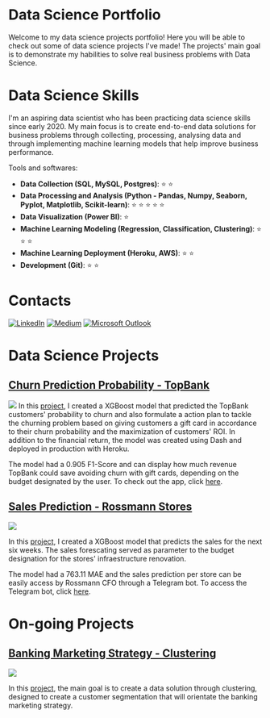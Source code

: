 # Data Science Portfolio

Welcome to my data science projects portfolio!
Here you will be able to check out some of data science projects I've made!
The projects' main goal is to demonstrate my habilities to solve real business problems with Data Science.

# Data Science Skills
I'm an aspiring data scientist who has been practicing data science skills since early 2020. My main focus is to create end-to-end data solutions for business problems through collecting, processing, analysing data and through implementing machine learning models that help improve business performance.

Tools and softwares:
* **Data Collection (SQL, MySQL, Postgres)**: :star: :star:
* **Data Processing and Analysis (Python - Pandas, Numpy, Seaborn, Pyplot, Matplotlib, Scikit-learn)**: :star: :star: :star: :star: :star: 
* **Data Visualization (Power BI)**: :star:
* **Machine Learning Modeling (Regression, Classification, Clustering)**: :star: :star: :star:
* **Machine Learning Deployment (Heroku, AWS)**: :star: :star:
* **Development (Git)**: :star: :star:

# Contacts
[<img alt="LinkedIn" src="https://img.shields.io/badge/LinkedIn-0077B5?style=for-the-badge&logo=linkedin&logoColor=white"/>](https://www.linkedin.com/in/joao-pedro-vazquez/) 
[<img alt="Medium" src="https://img.shields.io/badge/Medium-12100E?style=for-the-badge&logo=medium&logoColor=white"/>](https://jpvazquez.medium.com/)
[<img alt="Microsoft Outlook" src="https://img.shields.io/badge/Microsoft_Outlook-0078D4?style=for-the-badge&logo=microsoft-outlook&logoColor=white"/>](jpvazquezz@hotmail.com)

# Data Science Projects
## [Churn Prediction Probability - TopBank](https://github.com/jpvazquezz/churn-prediction-topbank)
![](https://www.milldesk.com.br/wp-content/uploads/2019/09/customer-churn-milldesk-1024x513.jpeg)
In this [project](https://github.com/jpvazquezz/churn-prediction-topbank), I created a XGBoost model that predicted the TopBank customers' probability to churn and also formulate a action plan to tackle the churning problem based on giving customers a gift card in accordance to their churn probability and the maximization of customers' ROI. In addition to the financial return, the model was created using Dash and deployed in production with Heroku.

The model had a 0.905 F1-Score and can display how much revenue TopBank could save avoiding churn with gift cards, depending on the budget designated by the user. To check out the app, click [here](https://churn-prediction-topbank.herokuapp.com/).

## [Sales Prediction - Rossmann Stores](https://github.com/jpvazquezz/sales_prediction_rossmann)
![](https://camo.githubusercontent.com/84eb49a4951c798927afa2632be66644947e115352eca2cc8d0a474d838e4cf1/68747470733a2f2f7777772e6378746f6461792e636f6d2f77702d636f6e74656e742f75706c6f6164732f323032312f30362f53616c65732d466f726563617374696e672d31323830783732302e6a7067)

In this [project](https://github.com/jpvazquezz/sales_prediction_rossmann), I created a XGBoost model that predicts the sales for the next six weeks. The sales forescating served as parameter to the budget designation for the stores' infraestructure renovation. 

The model had a 763.11 MAE and the sales prediction per store can be easily access by Rossmann CFO through a Telegram bot. To access the Telegram bot, click [here](https://t.me/rossamann_salesprediction_bot).

# On-going Projects
## [Banking Marketing Strategy - Clustering](https://github.com/jpvazquezz/bank_marketing_clustering)
![](https://cdn.datafloq.com/cache/blog_pictures/878x531/customer_segment.jpg)

In this [project](https://github.com/jpvazquezz/bank_marketing_clustering), the main goal is to create a data solution through clustering, designed to create a customer segmentation that will orientate the banking marketing strategy.  

